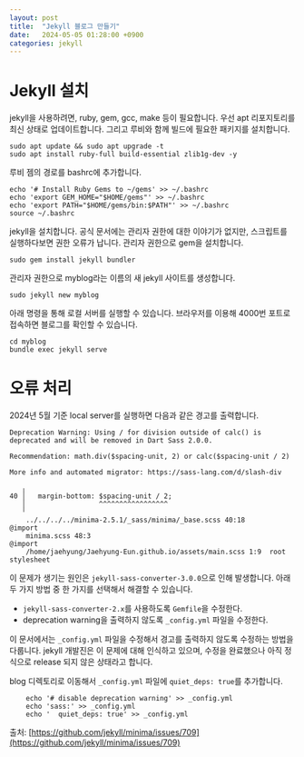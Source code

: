 ```yaml
---
layout: post
title:  "Jekyll 블로그 만들기"
date:   2024-05-05 01:28:00 +0900
categories: jekyll
---
```


# Jekyll 설치

jekyll을 사용하려면, ruby, gem, gcc, make 등이 필요합니다. 우선 apt 리포지토리를 최신 상태로 업데이트합니다. 그리고 루비와 함께 빌드에 필요한 패키지를 설치합니다.

```
sudo apt update && sudo apt upgrade -t
sudo apt install ruby-full build-essential zlib1g-dev -y
```

루비 젬의 경로를 bashrc에 추가합니다.

```
echo '# Install Ruby Gems to ~/gems' >> ~/.bashrc
echo 'export GEM_HOME="$HOME/gems"' >> ~/.bashrc
echo 'export PATH="$HOME/gems/bin:$PATH"' >> ~/.bashrc
source ~/.bashrc
```

jekyll을 설치합니다. 공식 문서에는 관리자 권한에 대한 이야기가 없지만, 스크립트를 실행하다보면 권한 오류가 납니다. 관리자 권한으로 gem을 설치합니다.

```
sudo gem install jekyll bundler
```

관리자 권한으로 myblog라는 이름의 새 jekyll 사이트를 생성합니다.

```
sudo jekyll new myblog
```

아래 명령을 통해 로컬 서버를 실행할 수 있습니다. 브라우저를 이용해 4000번 포트로 접속하면 블로그를 확인할 수 있습니다.

```
cd myblog
bundle exec jekyll serve
```

# 오류 처리

2024년 5월 기준 local server를 실행하면 다음과 같은 경고를 출력합니다.

```
Deprecation Warning: Using / for division outside of calc() is deprecated and will be removed in Dart Sass 2.0.0.

Recommendation: math.div($spacing-unit, 2) or calc($spacing-unit / 2)

More info and automated migrator: https://sass-lang.com/d/slash-div

   ╷
40 │   margin-bottom: $spacing-unit / 2;
   │                  ^^^^^^^^^^^^^^^^^
   ╵
    ../../../../minima-2.5.1/_sass/minima/_base.scss 40:18      @import
    minima.scss 48:3                                            @import
    /home/jaehyung/Jaehyung-Eun.github.io/assets/main.scss 1:9  root stylesheet
```

이 문제가 생기는 원인은 `jekyll-sass-converter-3.0.0`으로 인해 발생합니다. 아래 두 가지 방법 중 한 가지를 선택해서 해결할 수 있습니다.

* `jekyll-sass-converter-2.x`를 사용하도록 `Gemfile`을 수정한다.
* deprecation warning을 출력하지 않도록 `_config.yml` 파일을 수정한다.

이 문서에서는 `_config.yml` 파일을 수정해서 경고를 출력하지 않도록 수정하는 방법을 다룹니다. jekyll 개발진은 이 문제에 대해 인식하고 있으며, 수정을 완료했으나 아직 정식으로 release 되지 않은 상태라고 합니다. 

blog 디렉토리로 이동해서 `_config.yml` 파일에 `quiet_deps: true`를 추가합니다.

```
    echo '# disable deprecation warning' >> _config.yml
    echo 'sass:' >> _config.yml
    echo '  quiet_deps: true' >> _config.yml
```

출처: [https://github.com/jekyll/minima/issues/709](https://github.com/jekyll/minima/issues/709)